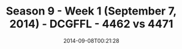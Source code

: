 ---
title: Season 9 - Week 1 (September 7, 2014) - DCGFFL - 4462 vs 4471
teams_score:
- team: 4462
  score: 33
- team: 4471
  score: 0
mvp: 'Medium Green: David Schilling  /  White: B. Neal'
game-ball: N/A
season: 9
week: 1
date: '2014-09-08T00:21:28'
pageid: week-1-season-9-4462-vs-4471
---